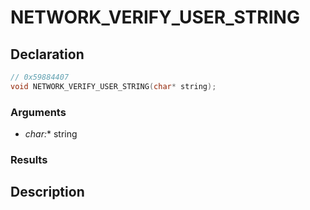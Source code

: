 # NETWORK_VERIFY_USER_STRING

## Declaration
```cpp
// 0x59884407
void NETWORK_VERIFY_USER_STRING(char* string);
```

### Arguments
- **char*:** string

### Results

## Description

